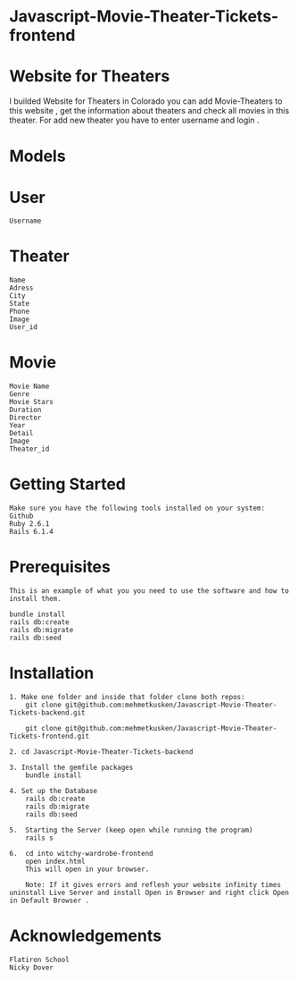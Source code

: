 # Javascript-Movie-Theater-Tickets-frontend


# Website for Theaters

I builded Website for Theaters in Colorado you can add Movie-Theaters to this website , get the information about theaters and check all movies in this theater. For add new theater you have to enter username and login .

# Models

# User

    Username

# Theater

    Name
    Adress
    City
    State
    Phone
    Image
    User_id

# Movie

    Movie Name
    Genre
    Movie Stars
    Duration
    Director
    Year
    Detail
    Image
    Theater_id


# Getting Started

    Make sure you have the following tools installed on your system:
    Github
    Ruby 2.6.1
    Rails 6.1.4

# Prerequisites

    This is an example of what you you need to use the software and how to install them. 

    bundle install
    rails db:create
    rails db:migrate
    rails db:seed

# Installation

    1. Make one folder and inside that folder clone both repos: 
        git clone git@github.com:mehmetkusken/Javascript-Movie-Theater-Tickets-backend.git 

        git clone git@github.com:mehmetkusken/Javascript-Movie-Theater-Tickets-frontend.git

    2. cd Javascript-Movie-Theater-Tickets-backend

    3. Install the gemfile packages 
        bundle install

    4. Set up the Database 
        rails db:create 
        rails db:migrate 
        rails db:seed

    5.  Starting the Server (keep open while running the program) 
        rails s

    6.  cd into witchy-wardrobe-frontend 
        open index.html 
        This will open in your browser.

        Note: If it gives errors and reflesh your website infinity times uninstall Live Server and install Open in Browser and right click Open in Default Browser .

# Acknowledgements

    Flatiron School
    Nicky Dover






    



